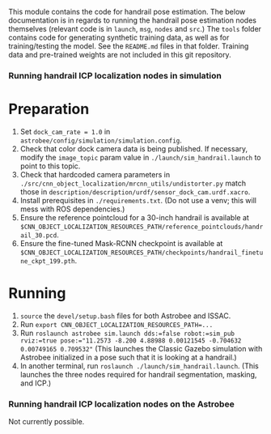 This module contains the code for handrail pose estimation. 
The below documentation is in regards to running the handrail pose estimation nodes themselves (relevant code is in `launch`, `msg`, `nodes` and `src`.)
The `tools` folder contains code for generating synthetic training data, as well as for training/testing the model. See the `README.md` files in that folder.
Training data and pre-trained weights are not included in this git repository.

### Running handrail ICP localization nodes in simulation

# Preparation

1. Set `dock_cam_rate = 1.0` in `astrobee/config/simulation/simulation.config`.
2. Check that color dock camera data is being published. If necessary, modify the `image_topic` param value in `./launch/sim_handrail.launch` to point to this topic.
3. Check that hardcoded camera parameters in `./src/cnn_object_localization/mrcnn_utils/undistorter.py` match those in `description/description/urdf/sensor_dock_cam.urdf.xacro`.
4. Install prerequisites in `./requirements.txt`. (Do not use a venv; this will mess with ROS dependencies.)
5. Ensure the reference pointcloud for a 30-inch handrail is available at `$CNN_OBJECT_LOCALIZATION_RESOURCES_PATH/reference_pointclouds/handrail_30.pcd`.
6. Ensure the fine-tuned Mask-RCNN checkpoint is available at `$CNN_OBJECT_LOCALIZATION_RESOURCES_PATH/checkpoints/handrail_finetune_ckpt_199.pth`.

# Running
1. `source` the `devel/setup.bash` files for both Astrobee and ISSAC.
2. Run `export CNN_OBJECT_LOCALIZATION_RESOURCES_PATH=...`
3. Run `roslaunch astrobee sim.launch dds:=false robot:=sim_pub rviz:=true pose:="11.2573 -8.200 4.88988 0.00121545 -0.704632 0.00749165 0.709532"` (This launches the Classic Gazebo simulation with Astrobee initialized in a pose such that it is looking at a handrail.) 
4. In another terminal, run `roslaunch ./launch/sim_handrail.launch`. (This launches the three nodes required for handrail segmentation, masking, and ICP.)

### Running handrail ICP localization nodes on the Astrobee

Not currently possible.


